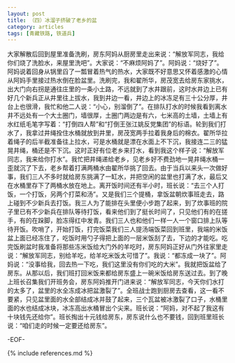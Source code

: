 ```yaml
---
layout: post
title: （四）冰溜子挤破了老乡的盆
category: articles
tags: [青藏铁路, 铁道兵]
---
```


大家解散后回到屋里准备洗刷，房东阿妈从厨房里走出来说：“解放军同志，我给你们烧了洗脸水，来屋里洗吧”。大家说：“不麻烦阿妈了”。阿妈说：“烧好了”。阿妈说着回身从锅里舀了一瓢冒着热气的热水，大家既不好意思又怀着感激的心情从阿妈手里接过热水倒在脸盆里。洗刷完，我和翟所华，房茂宽去给房东家挑水，出大门向右拐是通往庄里的一条小土路，不远就到了水井跟前，这时水井边上已有好几个新兵正从井里往上拔水，我到井边一看，井边上的冰冻足有三十公分厚，井台上也很滑，我忙和他二人说：“小心，别溜倒了”。在排队打水的时候我看到离水井不远处有一个大土圈门，墙很厚，土圈门两边是有六，七米高的土墙，土墙上有水红纸毛笔字写着：“打倒四人帮”和“打倒王张江姚反党集团”的标语。轮到我们打水了，我拿过井绳拴住水桶就放到井里，房茂宽两手拉着我身后的棉衣。翟所华拉着绳子的后半截准备往上拉水，可是水桶就是漂在水面上不下沉，我接连二三的猛晃井绳，桶还是不下沉。这时正好有位老乡来打水，看到我这个样子说：“解放军同志，我来给你打水”。我忙把井绳递给老乡，见老乡好不费劲地一晃井绳水桶一歪就沉了下去，老乡帮着打满两桶水由翟所华挑了回去。由于当兵以来头一次做好事，我们三人不多时就给房东挑满了一缸水，并把空闲的盆里也打满了水，最后又在水桶里存下了两桶水放在地上。离开饭时间还有半小时，班长说：“去三个人打饭，一个打饭，另两个打菜和汤”。又是我们三个提桶，拿饭盆朝炊事班走去，路上碰到不少新兵去打饭。我三人为了能排在头里便小步跑了起来，到了炊事班的院子里已有不少新兵在排队等待打饭，看来他们到了挺长时间了，只见他们有的在搓手，有的在跺脚，脸冻得红中发青。我们三人也和他们一样一人一个窗口排上队等待开饭。吹哨了，开始打饭，打完饭菜我们三人提汤端饭菜回到班里，我端的米饭盆上面已经冻住了，吃饭时用勺子得把上面的一层米饭刮了去，下边的才能吃。吃完饭刷盆时我准备将那些冻米饭给大门外的羊吃时，房东阿妈正好从门外往家里走说：“解放军同志，别给羊吃，给羊吃米饭太可惜了”。我说：“都冻成一块了”。阿妈说：“没事给我，回去热一下吃，我们这里没有你们吃的大米”。我就把饭盆给了房东。从那以后，我们班打回米饭来都给房东盛上一碗米饭给房东送过去。到了晚上班长召集我们开班务会，房东阿妈推开门进来说：“解放军同志，今天你们水打的太多了，盆里的水全冻成冰把盆激裂了”。全班战士跑到厨房去查看，这一看不要紧，只见盆里面的水全部结成冰并鼓了起来，三个瓦盆被冰激裂了口子，水桶里面的水也结成冰块，冰冻高出水桶冒出个尖来。班长说：“阿妈，对不起了我这有十块钱先还给你”。班长掏出十元钱给房东，房东说什么也不要钱，回到班里班长说：“咱们走的时候一定要还给房东”。

-EOF-

{% include references.md %}
